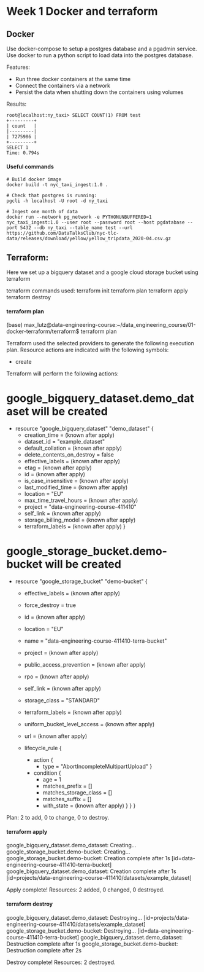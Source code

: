 # Week 1 Docker and terraform

## Docker

Use docker-compose to setup a postgres database and a pgadmin service.
Use docker to run a python script to load data into the postgres database.

Features:
- Run three docker containers at the same time
- Connect the containers via a network
- Persist the data when shutting down the containers using volumes

Results:
```
root@localhost:ny_taxi> SELECT COUNT(1) FROM test
+---------+
| count   |
|---------|
| 7275986 |
+---------+
SELECT 1
Time: 0.794s
```


#### Useful commands
    # Build docker image
    docker build -t nyc_taxi_ingest:1.0 .

    # Check that postgres is running:
    pgcli -h localhost -U root -d ny_taxi

    # Ingest one month of data
    docker run --network pg_network -e PYTHONUNBUFFERED=1 nyc_taxi_ingest:1.0 --user root --password root --host pgdatabase --port 5432 --db ny_taxi --table_name test --url https://github.com/DataTalksClub/nyc-tlc-data/releases/download/yellow/yellow_tripdata_2020-04.csv.gz





## Terraform:

Here we set up a bigquery dataset and a google cloud storage bucket using terraform


terraform commands used:
	terraform init
	terraform plan
	terraform apply
	terraform destroy

#### terraform plan

(base) max_lutz@data-engineering-course:~/data_engineering_course/01-docker-terraform/terraform$ terraform plan

Terraform used the selected providers to generate the following execution plan. Resource actions are
indicated with the following symbols:
  + create

Terraform will perform the following actions:

  # google_bigquery_dataset.demo_dataset will be created
  + resource "google_bigquery_dataset" "demo_dataset" {
      + creation_time              = (known after apply)
      + dataset_id                 = "example_dataset"
      + default_collation          = (known after apply)
      + delete_contents_on_destroy = false
      + effective_labels           = (known after apply)
      + etag                       = (known after apply)
      + id                         = (known after apply)
      + is_case_insensitive        = (known after apply)
      + last_modified_time         = (known after apply)
      + location                   = "EU"
      + max_time_travel_hours      = (known after apply)
      + project                    = "data-engineering-course-411410"
      + self_link                  = (known after apply)
      + storage_billing_model      = (known after apply)
      + terraform_labels           = (known after apply)
    }

  # google_storage_bucket.demo-bucket will be created
  + resource "google_storage_bucket" "demo-bucket" {
      + effective_labels            = (known after apply)
      + force_destroy               = true
      + id                          = (known after apply)
      + location                    = "EU"
      + name                        = "data-engineering-course-411410-terra-bucket"
      + project                     = (known after apply)
      + public_access_prevention    = (known after apply)
      + rpo                         = (known after apply)
      + self_link                   = (known after apply)
      + storage_class               = "STANDARD"
      + terraform_labels            = (known after apply)
      + uniform_bucket_level_access = (known after apply)
      + url                         = (known after apply)

      + lifecycle_rule {
          + action {
              + type = "AbortIncompleteMultipartUpload"
            }
          + condition {
              + age                   = 1
              + matches_prefix        = []
              + matches_storage_class = []
              + matches_suffix        = []
              + with_state            = (known after apply)
            }
        }
    }

Plan: 2 to add, 0 to change, 0 to destroy.


#### terraform apply

google_bigquery_dataset.demo_dataset: Creating...
google_storage_bucket.demo-bucket: Creating...
google_storage_bucket.demo-bucket: Creation complete after 1s [id=data-engineering-course-411410-terra-bucket]
google_bigquery_dataset.demo_dataset: Creation complete after 1s [id=projects/data-engineering-course-411410/datasets/example_dataset]

Apply complete! Resources: 2 added, 0 changed, 0 destroyed.


#### terraform destroy

google_bigquery_dataset.demo_dataset: Destroying... [id=projects/data-engineering-course-411410/datasets/example_dataset]
google_storage_bucket.demo-bucket: Destroying... [id=data-engineering-course-411410-terra-bucket]
google_bigquery_dataset.demo_dataset: Destruction complete after 1s
google_storage_bucket.demo-bucket: Destruction complete after 2s

Destroy complete! Resources: 2 destroyed.

